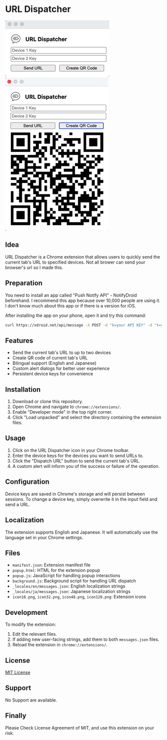# URL Dispatcher
![URL Dispacher](https://github.com/mkats4412/push-notification/blob/main/dispatcher.png)
![URL Dispacher](https://github.com/mkats4412/push-notification/blob/main/dispatcher_with_qrcode.png)
## Idea
URL Dispatcher is a Chrome extension that allows users to quickly send the current tab's URL to specified devices.
Not all brower can send your browser's url so I made this.

## Preparation
You need to install an app called "Push Notify API" - NotifyDroid beforehand. I recommend this app because over 10,000 people are using it. I don't know much about this app or if there is a version for iOS.

After installing the app on your phone, open it and try this command:

```bash
curl https://xdroid.net/api/message -X POST -d "k=your API KEY" -d "t=your title" -d "c=your message" -d "u=http://url you are sending"
```

## Features

- Send the current tab's URL to up to two devices
- Create QR code of current tab's URL 
- Bilingual support (English and Japanese)
- Custom alert dialogs for better user experience
- Persistent device keys for convenience

## Installation

1. Download or clone this repository.
2. Open Chrome and navigate to `chrome://extensions/`.
3. Enable "Developer mode" in the top right corner.
4. Click "Load unpacked" and select the directory containing the extension files.

## Usage

1. Click on the URL Dispatcher icon in your Chrome toolbar.
2. Enter the device keys for the devices you want to send URLs to.
3. Click the "Dispatch URL" button to send the current tab's URL.
4. A custom alert will inform you of the success or failure of the operation.

## Configuration

Device keys are saved in Chrome's storage and will persist between sessions. To change a device key, simply overwrite it in the input field and send a URL.

## Localization

The extension supports English and Japanese. It will automatically use the language set in your Chrome settings.

## Files

- `manifest.json`: Extension manifest file
- `popup.html`: HTML for the extension popup
- `popup.js`: JavaScript for handling popup interactions
- `background.js`: Background script for handling URL dispatch
- `_locales/en/messages.json`: English localization strings
- `_locales/ja/messages.json`: Japanese localization strings
- `icon16.png`, `icon32.png`, `icon48.png`, `icon128.png`: Extension icons

## Development

To modify the extension:

1. Edit the relevant files.
2. If adding new user-facing strings, add them to both `messages.json` files.
3. Reload the extension in `chrome://extensions/`.


## License

[MIT License](LICENSE)

## Support
No Support are available.

## Finally 
Please Check License Agreement of MIT, and use this extension on your risk. 
